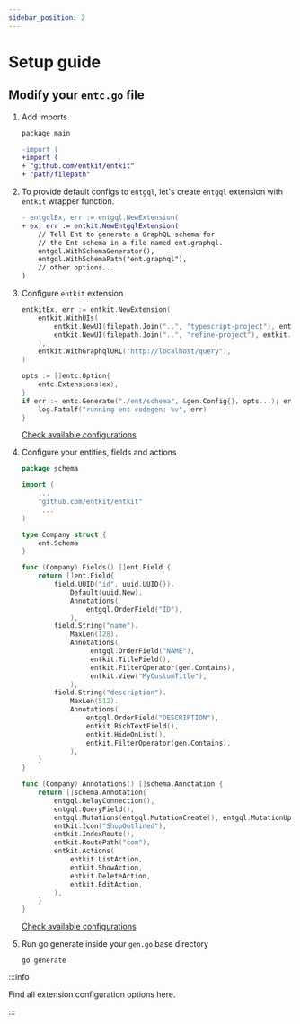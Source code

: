 ```yaml
---
sidebar_position: 2
---
```


# Setup guide

## Modify your `entc.go` file

1. Add imports
    ```diff title="entc.go"
   package main
   
   -import (
   +import (
   + "github.com/entkit/entkit"
   + "path/filepath"
    ```
2. To provide default configs to `entgql`, let's create `entgql` extension with `entkit` wrapper function.
    ```diff title="entc.go"
    - entgqlEx, err := entgql.NewExtension(
    + ex, err := entkit.NewEntgqlExtension(
        // Tell Ent to generate a GraphQL schema for
        // the Ent schema in a file named ent.graphql.
        entgql.WithSchemaGenerator(),
        entgql.WithSchemaPath("ent.graphql"), 
        // other options...
    )
    ```
3. Configure `entkit` extension
    ```go title="entc.go"
    entkitEx, err := entkit.NewExtension(
        entkit.WithUIs(
            entkit.NewUI(filepath.Join("..", "typescript-project"), entkit.TypescriptAdapter), 
            entkit.NewUI(filepath.Join("..", "refine-project"), entkit.RefineAdapter), 
        ), 
        entkit.WithGraphqlURL("http://localhost/query"),
    )
   
   opts := []entc.Option{
        entc.Extensions(ex),
    }
    if err := entc.Generate("./ent/schema", &gen.Config{}, opts...); err != nil {
        log.Fatalf("running ent codegen: %v", err)
    }
    ```
   [Check available configurations](/docs/category/extension-options)   

4. Configure your entities, fields and actions
   ```go title="schema/company.go" {5,24-26,32-34,44-52}
   package schema

   import (
	   ...
       "github.com/entkit/entkit"
        ...
   )
   
   type Company struct {
       ent.Schema
   }
   
   func (Company) Fields() []ent.Field {
       return []ent.Field{
           field.UUID("id", uuid.UUID{}).
               Default(uuid.New).
               Annotations(
                   entgql.OrderField("ID"),
               ),
           field.String("name").
               MaxLen(128).
               Annotations(
                    entgql.OrderField("NAME"), 
                    entkit.TitleField(), 
                    entkit.FilterOperator(gen.Contains),
                    entkit.View("MyCustomTitle"),
               ),
           field.String("description").
               MaxLen(512).
               Annotations(
                   entgql.OrderField("DESCRIPTION"),
                   entkit.RichTextField(),
                   entkit.HideOnList(),
                   entkit.FilterOperator(gen.Contains),
               ),
       }
   }
   
   func (Company) Annotations() []schema.Annotation {
       return []schema.Annotation{
           entgql.RelayConnection(),
           entgql.QueryField(),
           entgql.Mutations(entgql.MutationCreate(), entgql.MutationUpdate()),
           entkit.Icon("ShopOutlined"),
           entkit.IndexRoute(),
           entkit.RoutePath("com"),
           entkit.Actions(
               entkit.ListAction,
               entkit.ShowAction,
               entkit.DeleteAction,
               entkit.EditAction,
           ),
       }
   }
   ```
   [Check available configurations](/docs/category/entity-configuration)

4. Run go generate inside your `gen.go` base directory
    ```shell
    go generate
    ```


:::info

Find all extension configuration options here.

:::
